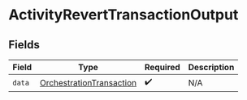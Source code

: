 # ActivityRevertTransactionOutput


## Fields

| Field                                                                       | Type                                                                        | Required                                                                    | Description                                                                 |
| --------------------------------------------------------------------------- | --------------------------------------------------------------------------- | --------------------------------------------------------------------------- | --------------------------------------------------------------------------- |
| `data`                                                                      | [OrchestrationTransaction](../../models/shared/orchestrationtransaction.md) | :heavy_check_mark:                                                          | N/A                                                                         |